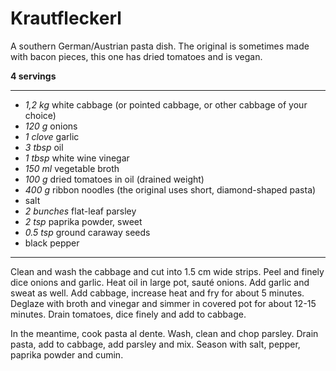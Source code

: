 # Krautfleckerl

A southern German/Austrian pasta dish. The original is sometimes made with bacon pieces, this one has dried tomatoes and is vegan.

**4 servings**

---

- *1,2 kg* white cabbage (or pointed cabbage, or other cabbage of your choice)
- *120 g* onions
- *1 clove* garlic
- *3 tbsp* oil
- *1 tbsp* white wine vinegar
- *150 ml* vegetable broth
- *100 g* dried tomatoes in oil (drained weight)
- *400 g* ribbon noodles (the original uses short, diamond-shaped pasta)
- salt
- *2 bunches* flat-leaf parsley
- *2 tsp* paprika powder, sweet
- *0.5 tsp* ground caraway seeds
- black pepper

---

Clean and wash the cabbage and cut into 1.5 cm wide strips. Peel and finely dice onions and garlic. Heat oil in large pot, sauté onions. Add garlic and sweat as well. Add cabbage, increase heat and fry for about 5 minutes. Deglaze with broth and vinegar and simmer in covered pot for about 12-15 minutes. Drain tomatoes, dice finely and add to cabbage.

In the meantime, cook pasta al dente. Wash, clean and chop parsley. Drain pasta, add to cabbage, add parsley and mix. Season with salt, pepper, paprika powder and cumin.